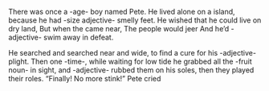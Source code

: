 There was once a -age- boy named Pete.
He lived alone on a island,
because he had -size adjective- smelly feet. 
He wished that he could live on dry land,
But when the came near, 
The people would jeer
And he’d -adjective- swim away in defeat. 

He searched and searched near and wide,
to find a cure for his -adjective- plight.
Then one -time-, while waiting for low tide
he grabbed all the -fruit noun- in sight,
and -adjective- rubbed them on his soles,
then they played their roles.
“Finally! No more stink!” Pete cried
